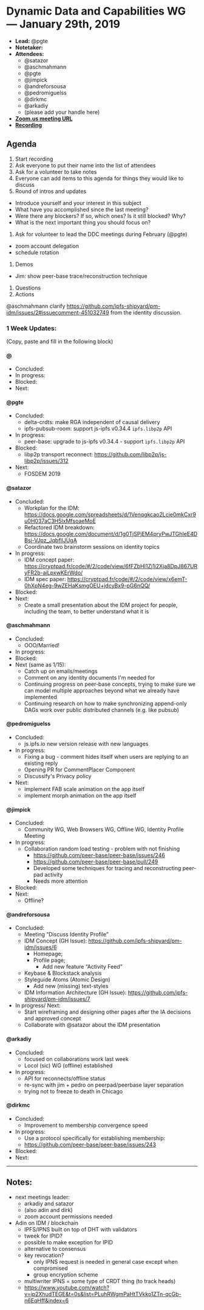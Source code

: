 # Dynamic Data and Capabilities WG — January 29th, 2019

- **Lead:** @pgte
- **Notetaker:**
- **Attendees:**
   - @satazor
   - @aschmahmann
   - @pgte
   - @jimpick
   - @andreforsousa
   - @pedromiguelss
   - @dirkmc
   - @arkadiy
   - (please add  your handle here)
- [**Zoom.us meeting URL**](https://protocol.zoom.us/j/586782711)
- [**Recording**](https://youtu.be/gOGEvOWWIAM)

## Agenda

1. Start recording
1. Ask everyone to put their name into the list of attendees
1. Ask for a volunteer to take notes
1. Everyone can add items to this agenda for things they would like to discuss
1. Round of intros and updates
  - Introduce yourself and your interest in this subject
  - What have you accomplished since the last meeting?
  - Were there any blockers? If so, which ones? Is it still blocked? Why?
  - What is the next important thing you should focus on?
1. Ask for volunteer to lead the DDC meetings during February (@pgte)
  - zoom account delegation
  - schedule rotation
1. Demos
  - Jim: show peer-base trace/reconstruction technique
1. Questions
1. Actions

@aschmahmann clarify https://github.com/ipfs-shipyard/pm-idm/issues/2#issuecomment-451032749 from the identity discussion.

### 1 Week Updates:

(Copy, paste and fill in the following block)

#### @
- Concluded:
- In progress:
- Blocked:
- Next:

#### @pgte
- Concluded:
  - delta-crdts: make RGA independent of causal delivery
  - ipfs-pubsub-room: support js-ipfs v0.34.4 `ipfs.libp2p` API
- In progress:
  - peer-base: upgrade to js-ipfs v0.34.4 - support `ipfs.libp2p` API
- Blocked:
  - libp2p transport reconnect: https://github.com/libp2p/js-libp2p/issues/312
- Next:
  - FOSDEM 2019

#### @satazor
- Concluded:
   - Workplan for the IDM: https://docs.google.com/spreadsheets/d/1Venqgkcao2Lcje0mkCxr9u0H037aC3H5IxMfsoaeMoE
   - Refactored IDM breakdown: https://docs.google.com/document/d/1g0TjSPjEM4pryPwJTGhIeE4DBsj-VJpz_JqbfllJUgA
   - Coordinate two brainstorm sessions on identity topics
 - In progress:
   - IDM concept paper: https://cryptpad.fr/code/#/2/code/view/6fFZbHI1Zj1i2Xja8DpJ867URyFR2b-aiLpxwKErWdo/
   - IDM spec paper: https://cryptpad.fr/code/#/2/code/view/x6emT-0hXpN4eg-9wZEHaKsmgOEU+jdcyBx9-pG6nQQ/
 - Blocked:
 - Next:
   - Create a small presentation about the IDM project for people, including the team, to better understand what it is

#### @aschmahmann
- Concluded:
  - OOO/Married!
- In progress:
- Blocked:
- Next (same as 1/15):
  - Catch up on emails/meetings
  - Comment on any identity documents I'm needed for
   - Continuing progress on peer-base concepts, trying to make sure we can model multiple approaches beyond what we already have implemented
   - Continuing research on how to make synchronizing append-only DAGs work over public distributed channels (e.g. like pubsub)

#### @pedromiguelss
- Concluded:
  - js.ipfs.io new version release with new languages
- In progress:
  - Fixing a bug - comment hides itself when users are replying to an existing reply
  - Opening PR for CommentPlacer Component
  - Discussify's Privacy policy
- Next:
  - implement FAB scale animation on the app itself
  - implement morph animation on the app itself

#### @jimpick
- Concluded:
  - Community WG, Web Browsers WG, Offline WG, Identity Profile Meeting
- In progress:
  - Collaboration random load testing - problem with not finishing
    - https://github.com/peer-base/peer-base/issues/246
    - https://github.com/peer-base/peer-base/pull/249
    - Developed some techniques for tracing and reconstructing peer-pad activity
    - Needs more attention
- Blocked:
- Next:
  - Offline?

#### @andreforsousa
- Concluded:
  - Meeting “Discuss Identity Profile”
  - IDM Concept (GH Issue): https://github.com/ipfs-shipyard/pm-idm/issues/6
    - Homepage;
    - Profile page;
        - Add new feature “Activity Feed”
  - Keybase & Blockstack analysis
  - Styleguide Atoms (Atomic Design)
    - Add new (missing) text-styles
  - IDM Information Architecture (GH Issue): https://github.com/ipfs-shipyard/pm-idm/issues/7
- In progress/ Next:
  - Start wireframing and designing other pages after the IA decisions and approved concept
  - Collaborate with @satazor about the IDM presentation

#### @arkadiy
- Concluded:
  - focused on collaborations work last week
  - Locol (sic) WG (offline) established
- In progress:
  - API for reconnects/offline status
  - re-sync with jim + pedro on peerpad/peerbase layer separation
  - trying not to freeze to death in Chicago

#### @dirkmc
- Concluded:
  - Improvement to membership convergence speed
- In progress:
  - Use a protocol specifically for establishing membership:
  - https://github.com/peer-base/peer-base/issues/243
- Blocked:
- Next:


 -------------

## Notes:
  - next meetings leader:
    - arkadiy and satazor
    - (also adin and dirk)
    - zoom account permissions needed
  - Adin on IDM / blockchain
    - IPFS/IPNS built on top of DHT with validators
    - tweek for IPID?
    - possible to make exception for IPID
    - alternative to consensus
    - key revocation?
      - only IPNS request is needed in general case except when compromised
      - group encryption scheme
    - multiwriter IPNS = some type of CRDT thing (to track heads)
    - https://www.youtube.com/watch?v=ip2XhudTEGE&t=0s&list=PLuhRWgmPaHtTVkko1ZTn-qcGb-n6EqHff&index=6


